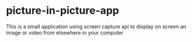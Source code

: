 # picture-in-picture-app

This is a small application using screen capture api to display on screen an image or video from elsewhere in your computer
